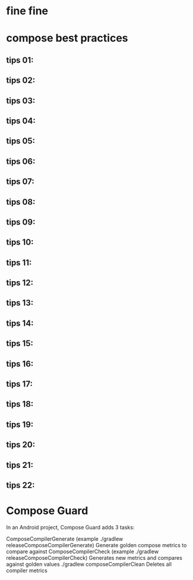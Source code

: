 # fine fine

# compose best practices

## tips 01:

## tips 02:

## tips 03:

## tips 04:

## tips 05:

## tips 06:

## tips 07:

## tips 08:

## tips 09:

## tips 10:

## tips 11:

## tips 12:

## tips 13:

## tips 14:

## tips 15:

## tips 16:

## tips 17:

## tips 18:

## tips 19:

## tips 20:

## tips 21:

## tips 22:


# Compose Guard
In an Android project, Compose Guard adds 3 tasks:

<variant>ComposeCompilerGenerate (example ./gradlew releaseComposeCompilerGenerate)
Generate golden compose metrics to compare against
<variant>ComposeCompilerCheck (example ./gradlew releaseComposeCompilerCheck)
Generates new metrics and compares against golden values
./gradlew composeCompilerClean
Deletes all compiler metrics
